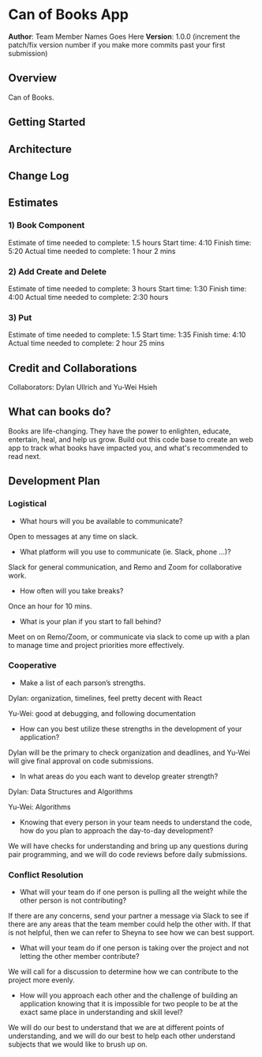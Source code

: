 # Can of Books App

**Author**: Team Member Names Goes Here
**Version**: 1.0.0 (increment the patch/fix version number if you make more commits past your first submission)

## Overview

Can of Books.

## Getting Started
<!-- What are the steps that a user must take in order to build this app on their own machine and get it running? -->

## Architecture

## Change Log

## Estimates

### 1) Book Component

Estimate of time needed to complete: 1.5 hours
Start time: 4:10
Finish time: 5:20
Actual time needed to complete: 1 hour 2 mins

### 2) Add Create and Delete

Estimate of time needed to complete: 3 hours
Start time: 1:30
Finish time: 4:00
Actual time needed to complete: 2:30 hours

### 3) Put

Estimate of time needed to complete: 1.5
Start time: 1:35
Finish time: 4:10
Actual time needed to complete: 2 hour 25 mins

## Credit and Collaborations

Collaborators: Dylan Ullrich and Yu-Wei Hsieh

## What can books do?

Books are life-changing. They have the power to enlighten, educate, entertain, heal, and help us grow. Build out this code base to create an web app to track what books have impacted you, and what's recommended to read next.

## Development Plan

### Logistical

- What hours will you be available to communicate?

Open to messages at any time on slack.

- What platform will you use to communicate (ie. Slack, phone …)?

Slack for general communication, and Remo and Zoom for collaborative work.

- How often will you take breaks?

Once an hour for 10 mins.

- What is your plan if you start to fall behind?

Meet on on Remo/Zoom, or communicate via slack to come up with a plan to manage time and project priorities more effectively.

### Cooperative

- Make a list of each parson’s strengths.

Dylan: organization, timelines, feel pretty decent with React

Yu-Wei: good at debugging, and following documentation

- How can you best utilize these strengths in the development of your application?

Dylan will be the primary to check organization and deadlines, and Yu-Wei will give final approval on code submissions.

- In what areas do you each want to develop greater strength?

Dylan: Data Structures and Algorithms

Yu-Wei: Algorithms

- Knowing that every person in your team needs to understand the code, how do you plan to approach the day-to-day development?

We will have checks for understanding and bring up any questions during pair programming, and we will do code reviews before daily submissions.

### Conflict Resolution

- What will your team do if one person is pulling all the weight while the other person is not contributing?

If there are any concerns, send your partner a message via Slack to see if there are any areas that the team member could help the other with. If that is not helpful, then we can refer to Sheyna to see how we can best support.

- What will your team do if one person is taking over the project and not letting the other member contribute?

We will call for a discussion to determine how we can contribute to the project more evenly.

- How will you approach each other and the challenge of building an application knowing that it is impossible for two people to be at the exact same place in understanding and skill level?

We will do our best to understand that we are at different points of understanding, and we will do our best to help each other understand subjects that we would like to brush up on.
